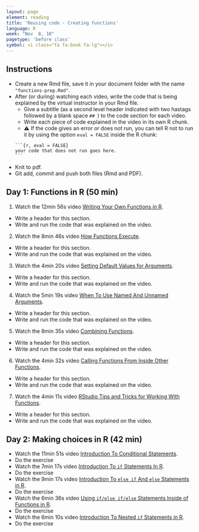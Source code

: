 ```yaml
---
layout: page
element: reading
title: 'Reusing code - Creating functions'
language: R
week: "Nov  8, 10"
pagetype: 'before class'
symbol: <i class="fa fa-book fa-lg"></i>
---
```


## Instructions

- Create a new Rmd file, save it in your document folder with the name `"functions-prep.Rmd"`.
- After (or during) watching each video, write the code that is being explained by the virtual instructor in your Rmd file.
  - Give a subtitle (as a second level header indicated with two hastags followed by a blank space `## `) to the code section for each video.
  - Write each piece of code explained in the video in its own R chunk.
  - ⚠️ If the code gives an error or does not run, you can tell R not to run it by using the option `eval = FALSE` inside the R chunk:
  ````
  ```{r, eval = FALSE}
  your code that does not run goes here.
  ```
  ````
- Knit to pdf.
- Git add, commit and push both files (Rmd and PDF).

## Day 1: Functions in R (50 min)

1. Watch the 12min 56s video [Writing Your Own Functions in R](https://youtu.be/p8tAQx7ijXE).
  - Write a header for this section.
  - Write and run the code that was explained on the video.
2. Watch the 8min 46s video [How Functions Execute](https://youtu.be/GnABzUtHiJo).
  - Write a header for this section.
  - Write and run the code that was explained on the video.
3. Watch the 4min 20s video [Setting Default Values for Arguments](https://youtu.be/dHWoaLUUXQE).
- Write a header for this section.
- Write and run the code that was explained on the video.
4. Watch the 5min 19s video [When To Use Named And Unnamed Arguments](https://youtu.be/pAVsqyc372s).
- Write a header for this section.
- Write and run the code that was explained on the video.
5. Watch the 8min 35s video [Combining Functions](https://youtu.be/D2gr0rBegP0).
- Write a header for this section.
- Write and run the code that was explained on the video.
6. Watch the 4min 32s video [Calling Functions From Inside Other Functions](https://youtu.be/SGtIDhWnBQ8).
- Write a header for this section.
- Write and run the code that was explained on the video.
7. Watch the 4min 11s video [RStudio Tips and Tricks for Working With Functions](https://youtu.be/UdkIGmh383Y).
- Write a header for this section.
- Write and run the code that was explained on the video.

## Day 2: Making choices in R (42 min)

- Watch the 11min 51s video [Introduction To Conditional Statements](https://youtu.be/muEku7Svqvo).
- Do the exercise
- Watch the 7min 17s video [Introduction To `if` Statements In R](https://youtu.be/N6E_qqhwr7M).
- Do the exercise
- Watch the 9min 17s video [Introduction To `else if` And `else` Statements in R](https://youtu.be/JCrbU6bu3_8).
- Do the exercise
- Watch the 6min 36s video [Using `if/else if/else` Statements Inside of Functions in R](https://youtu.be/C3tcEuc_46Y).
- Do the exercise
- Watch the 6min 10s video [Introduction To Nested `if` Statements in R](https://youtu.be/jEBErwyiz_Q).
- Do the exercise
